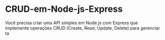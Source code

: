 # CRUD-em-Node-js-Express
Você precisa criar uma API simples em Node.js com Express que implemente operações CRUD (Create, Read, Update, Delete) para gerenciar ta


